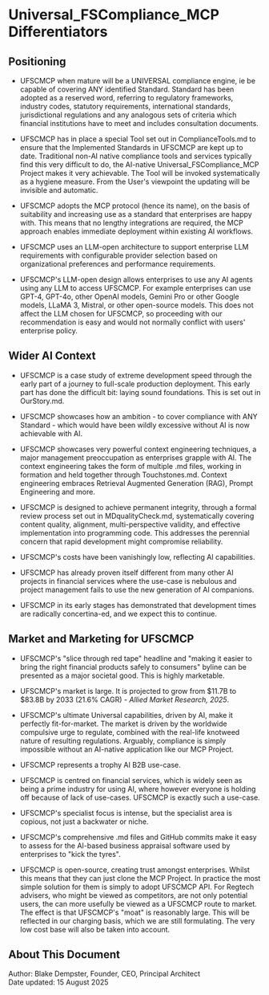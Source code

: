 # Universal_FSCompliance_MCP Differentiators

## Positioning 

- UFSCMCP when mature will be a UNIVERSAL compliance engine, ie be capable of covering ANY identified Standard. Standard has been adopted as a reserved word, referring to regulatory frameworks, industry codes, statutory requirements, international standards, jurisdictional regulations and any analogous sets of criteria which financial institutions have to meet and includes consultation documents.

- UFSCMCP has in place a special Tool set out in ComplianceTools.md to ensure that the Implemented Standards in UFSCMCP are kept up to date. Traditional non-AI native compliance tools and services typically find this very difficult to do, the AI-native Universal_FSCompliance_MCP Project makes it very achievable. The Tool will be invoked systematically as a hygiene measure. From the User's viewpoint the updating will be invisible and automatic.

- UFSCMCP adopts the MCP protocol (hence its name), on the basis of suitability and increasing use as a standard that enterprises are happy with. This means that no lengthy integrations are required, the MCP approach enables immediate deployment within existing AI workflows.

- UFSCMCP uses an LLM-open architecture to support enterprise LLM requirements with configurable provider selection based on organizational preferences and performance requirements. 

- UFSCMCP's LLM-open design allows enterprises to use any AI agents using any LLM to access UFSCMCP. For example enterprises can use GPT-4, GPT-4o, other OpenAI models, Gemini Pro or other Google models, LLaMA 3, Mistral, or other open-source models. This does not affect the LLM chosen for UFSCMCP, so proceeding with our recommendation is easy and would not normally conflict with users' enterprise policy.

## Wider AI Context 

- UFSCMCP is a case study of extreme development speed through the early part of a journey to full-scale production deployment. This early part has done the difficult bit: laying sound foundations. This is set out in OurStory.md.

- UFSCMCP showcases how an ambition - to cover compliance with ANY Standard - which would have been wildly excessive without AI is now achievable with AI.

- UFSCMCP showcases very powerful context engineering techniques, a major management preoccupation as enterprises grapple with AI. The context engineering takes the form of multiple .md files, working in formation and held together through Touchstones.md. Context engineering embraces Retrieval Augmented Generation (RAG), Prompt Engineering and more.

- UFSCMCP is designed to achieve permanent integrity, through a formal review process set out in MDqualityCheck.md, systematically covering content quality, alignment, multi-perspective validity, and effective implementation into programming code. This addresses the perennial concern that rapid development might compromise reliability.

- UFSCMCP's costs have been vanishingly low, reflecting AI capabilities.

- UFSCMCP has already proven itself different from many other AI projects in financial services where the use-case is nebulous and project management fails to use the new generation of AI companions.

- UFSCMCP in its early stages has demonstrated that development times are radically concertina-ed, and we expect this to continue.

## Market and Marketing for UFSCMCP 

- UFSCMCP's "slice through red tape" headline and "making it easier to bring the right financial products safely to consumers" byline can be presented as a major societal good. This is highly marketable.

- UFSCMCP's market is large. It is projected to grow from $11.7B to $83.8B by 2033 (21.6% CAGR) *- Allied Market Research, 2025*.

- UFSCMCP's ultimate Universal capabilities, driven by AI, make it perfectly fit-for-market. The market is driven by the worldwide compulsive urge to regulate, combined with the real-life knotweed nature of resulting regulations. Arguably, compliance is simply impossible without an AI-native application like our MCP Project.

- UFSCMCP represents a trophy AI B2B use-case.

- UFSCMCP is centred on financial services, which is widely seen as being a prime industry for using AI, where however everyone is holding off because of lack of use-cases. UFSCMCP is exactly such a use-case. 

- UFSCMCP's specialist focus is intense, but the specialist area is copious, not just a backwater or niche.

- UFSCMCP's comprehensive .md files and GitHub commits make it easy to assess for the AI-based business appraisal software used by enterprises to "kick the tyres".

- UFSCMCP is open-source, creating trust amongst enterprises. Whilst this means that they can just clone the MCP Project. In practice the most simple solution for them is simply to adopt UFSCMCP API. For Regtech advisers, who might be viewed as competitors, are not only potential users, the can more usefully be viewed as a UFSCMCP route to market. The effect is that UFSCMCP's "moat" is reasonably large. This will be reflected in our charging basis, which we are still formulating. The very low cost base will also be taken into account.

## About This Document

Author: Blake Dempster, Founder, CEO, Principal Architect  
Date updated: 15 August 2025  